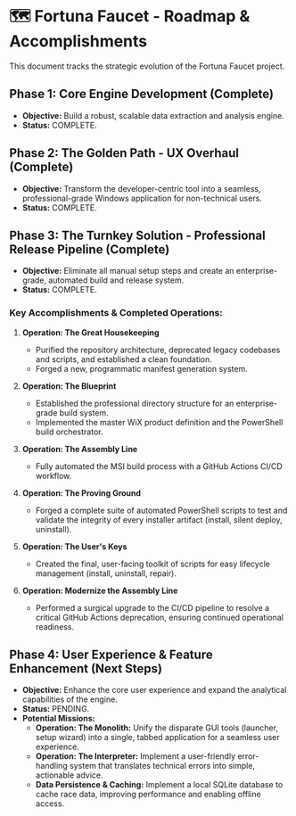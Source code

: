# 🗺️ Fortuna Faucet - Roadmap & Accomplishments

This document tracks the strategic evolution of the Fortuna Faucet project.

## Phase 1: Core Engine Development (Complete)
- **Objective:** Build a robust, scalable data extraction and analysis engine.
- **Status:** COMPLETE.

## Phase 2: The Golden Path - UX Overhaul (Complete)
- **Objective:** Transform the developer-centric tool into a seamless, professional-grade Windows application for non-technical users.
- **Status:** COMPLETE.

## Phase 3: The Turnkey Solution - Professional Release Pipeline (Complete)
- **Objective:** Eliminate all manual setup steps and create an enterprise-grade, automated build and release system.
- **Status:** COMPLETE.

### Key Accomplishments & Completed Operations:

1.  **Operation: The Great Housekeeping**
    - Purified the repository architecture, deprecated legacy codebases and scripts, and established a clean foundation.
    - Forged a new, programmatic manifest generation system.

2.  **Operation: The Blueprint**
    - Established the professional directory structure for an enterprise-grade build system.
    - Implemented the master WiX product definition and the PowerShell build orchestrator.

3.  **Operation: The Assembly Line**
    - Fully automated the MSI build process with a GitHub Actions CI/CD workflow.

4.  **Operation: The Proving Ground**
    - Forged a complete suite of automated PowerShell scripts to test and validate the integrity of every installer artifact (install, silent deploy, uninstall).

5.  **Operation: The User's Keys**
    - Created the final, user-facing toolkit of scripts for easy lifecycle management (install, uninstall, repair).

6.  **Operation: Modernize the Assembly Line**
    - Performed a surgical upgrade to the CI/CD pipeline to resolve a critical GitHub Actions deprecation, ensuring continued operational readiness.

## Phase 4: User Experience & Feature Enhancement (Next Steps)
- **Objective:** Enhance the core user experience and expand the analytical capabilities of the engine.
- **Status:** PENDING.
- **Potential Missions:**
  - **Operation: The Monolith:** Unify the disparate GUI tools (launcher, setup wizard) into a single, tabbed application for a seamless user experience.
  - **Operation: The Interpreter:** Implement a user-friendly error-handling system that translates technical errors into simple, actionable advice.
  - **Data Persistence & Caching:** Implement a local SQLite database to cache race data, improving performance and enabling offline access.